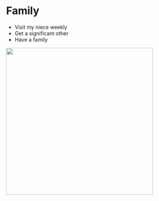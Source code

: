# Family
- Visit my niece weekly
- Get a significant other 
- Have a family
<div>
<img height=400 src="https://www.bcadoption.com/sites/default/files/styles/panopoly_image_original/public/Family.jpg?itok=DMQLLPL0"/>
</div>



